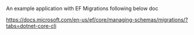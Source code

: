 An example application with EF Migrations following below doc

https://docs.microsoft.com/en-us/ef/core/managing-schemas/migrations/?tabs=dotnet-core-cli